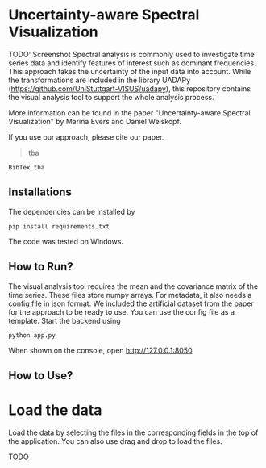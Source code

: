 # Uncertainty-aware Spectral Visualization
TODO: Screenshot
Spectral analysis is commonly used to investigate time series data and identify features of interest such as dominant frequencies. This approach takes the uncertainty of the input data into account. While the transformations are included in the library UADAPy (https://github.com/UniStuttgart-VISUS/uadapy), this repository contains the visual analysis tool to support the whole analysis process.

More information can be found in the paper "Uncertainty-aware Spectral Visualization" by Marina Evers and Daniel Weiskopf.

If you use our approach, please cite our paper.
> tba
```
BibTex tba
```

## Installations
The dependencies can be installed by
```
pip install requirements.txt
```
The code was tested on Windows.

## How to Run?
The visual analysis tool requires the mean and the covariance matrix of the time series. These files store numpy arrays. For metadata, it also needs a config file in json format. We included the artificial dataset from the paper for the approach to be ready to use. You can use the config file as a template.
Start the backend using
```
python app.py
```
When shown on the console, open http://127.0.0.1:8050

## How to Use?
# Load the data
Load the data by selecting the files in the corresponding fields in the top of the application. You can also use drag and drop to load the files.

TODO
